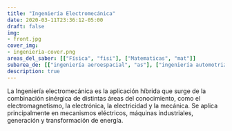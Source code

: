 ```yaml
---
title: "Ingeniería Electromecánica"
date: 2020-03-11T23:36:12-05:00
draft: false
img: 
- front.jpg
cover_img:
- ingenieria-cover.png
areas_del_saber: [["Física", "fisi"], ["Matematicas", "mat"]]
subarea_de: [["ingeniería aeroespacial", "as"], ["ingeniería automotriz"], ["ingeniería industrial"]]
description: true
---
```


La Ingeniería electromecánica es la aplicación híbrida que surge de la combinación sinérgica de distintas áreas del conocimiento, como el electromagnetismo, la electrónica, la electricidad y la mecánica. Se aplica principalmente en mecanismos eléctricos, máquinas industriales, generación y transformación de energía.
